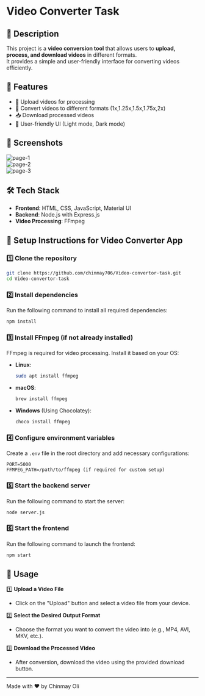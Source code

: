 # Video Converter Task

## 📌 Description
This project is a **video conversion tool** that allows users to **upload, process, and download videos** in different formats.  
It provides a simple and user-friendly interface for converting videos efficiently.

## 🚀 Features
- 🎥 Upload videos for processing  
- 🔄 Convert videos to different formats (1x,1.25x,1.5x,1.75x,2x)  
- 📥 Download processed videos  
- 🎨 User-friendly UI (Light mode, Dark mode)  

## 📸 Screenshots
![page-1](https://i.postimg.cc/V6tGSDL1/page-1.jpg)  
![page-2](https://i.postimg.cc/7hyBS0fz/page-2.jpg)  
![page-3](https://i.postimg.cc/PJzSyJwR/page-3.jpg)  

## 🛠️ Tech Stack
- **Frontend**: HTML, CSS, JavaScript, Material UI  
- **Backend**: Node.js with Express.js  
- **Video Processing**: FFmpeg  

## 🚀 Setup Instructions for Video Converter App

### 1️⃣ Clone the repository
```sh
git clone https://github.com/chinmay706/Video-convertor-task.git
cd Video-convertor-task
```

### 2️⃣ Install dependencies
Run the following command to install all required dependencies:
```sh
npm install
```

### 3️⃣ Install FFmpeg (if not already installed)
FFmpeg is required for video processing. Install it based on your OS:
- **Linux**: 
  ```sh
  sudo apt install ffmpeg
  ```
- **macOS**:
  ```sh
  brew install ffmpeg
  ```
- **Windows** (Using Chocolatey):
  ```sh
  choco install ffmpeg
  ```

### 4️⃣ Configure environment variables
Create a `.env` file in the root directory and add necessary configurations:
```
PORT=5000
FFMPEG_PATH=/path/to/ffmpeg (if required for custom setup)
```

### 5️⃣ Start the backend server
Run the following command to start the server:
```sh
node server.js
```

### 6️⃣ Start the frontend
Run the following command to launch the frontend:
```sh
npm start
```

## 🎯 Usage

1️⃣ **Upload a Video File**  
   - Click on the "Upload" button and select a video file from your device.  

2️⃣ **Select the Desired Output Format**  
   - Choose the format you want to convert the video into (e.g., MP4, AVI, MKV, etc.).  

3️⃣ **Download the Processed Video**  
   - After conversion, download the video using the provided download button.  


---
Made with ❤️ by Chinmay Oli
